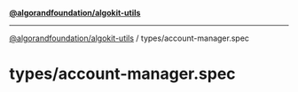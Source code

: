 [**@algorandfoundation/algokit-utils**](../../README.md)

***

[@algorandfoundation/algokit-utils](../../README.md) / types/account-manager.spec

# types/account-manager.spec
